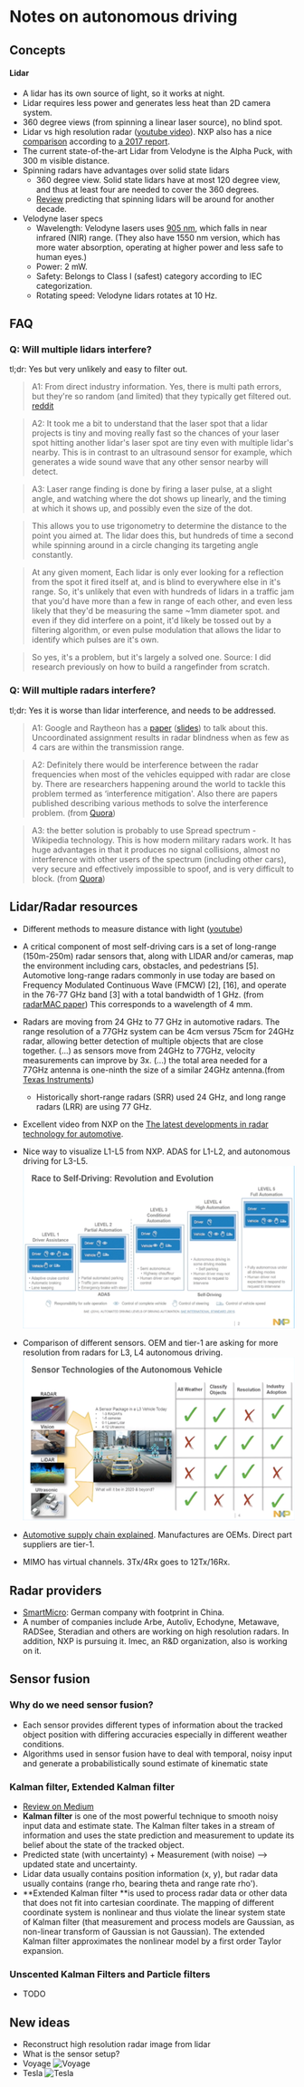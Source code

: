 # Notes on autonomous driving

## Concepts
#### Lidar
- A lidar has its own source of light, so it works at night.
- Lidar requires less power and generates less heat than 2D camera system.
- 360 degree views (from spinning a linear laser source), no blind spot.
- Lidar vs high resolution radar ([youtube video](https://youtu.be/NZKvf1cXe8s?t=181)). NXP also has a nice [comparison](https://semiengineering.com/wp-content/uploads/2017/10/fig4-2.png) according to [a 2017 report](https://semiengineering.com/here-comes-high-res-car-radar/).
- The current state-of-the-art Lidar from Velodyne is the Alpha Puck, with 300 m visible distance.
- Spinning radars have advantages over solid state lidars
	- 360 degree view. Solid state lidars have at most 120 degree view, and thus at least four are needed to cover the 360 degrees.
	- [Review](https://arstechnica.com/cars/2018/05/why-bulky-spinning-lidar-sensors-might-be-around-for-another-decade/) predicting that spinning lidars will be around for another decade.
- Velodyne laser specs
	- Wavelength: Velodyne lasers uses [905 nm](https://velodynelidar.com/newsroom/guide-to-lidar-wavelengths/), which falls in near infrared (NIR) range. (They also have 1550 nm version, which has more water absorption, operating at higher power and less safe to human eyes.)
	- Power: 2 mW. 
	- Safety: Belongs to Class I (safest) category according to IEC categorization.
	- Rotating speed: Velodyne lidars rotates at 10 Hz.

## FAQ
### Q: Will multiple lidars interfere?
tl;dr: Yes but very unlikely and easy to filter out.
> A1: From direct industry information. Yes, there is multi path errors, but they're so random (and limited) that they typically get filtered out. [reddit](https://www.reddit.com/r/robotics/comments/7gyswt/will_selfdriving_vehicle_lidar_interfere_with/) 

> A2: It took me a bit to understand that the laser spot that a lidar projects is tiny and moving really fast so the chances of your laser spot hitting another lidar's laser spot are tiny even with multiple lidar's nearby. This is in contrast to an ultrasound sensor for example, which generates a wide sound wave that any other sensor nearby will detect.

> A3: Laser range finding is done by firing a laser pulse, at a slight angle, and watching where the dot shows up linearly, and the timing at which it shows up, and possibly even the size of the dot.

> This allows you to use trigonometry to determine the distance to the point you aimed at. The lidar does this, but hundreds of time a second while spinning around in a circle changing its targeting angle constantly.

> At any given moment, Each lidar is only ever looking for a reflection from the spot it fired itself at, and is blind to everywhere else in it's range. So, it's unlikely that even with hundreds of lidars in a traffic jam that you'd have more than a few in range of each other, and even less likely that they'd be measuring the same ~1mm diameter spot. and even if they did interfere on a point, it'd likely be tossed out by a filtering algorithm, or even pulse modulation that allows the lidar to identify which pulses are it's own.

> So yes, it's a problem, but it's largely a solved one. Source: I did research previously on how to build a rangefinder from scratch.

### Q: Will multiple radars interfere?
tl;dr: Yes it is worse than lidar interference, and needs to be addressed.
> A1: Google and Raytheon has a [paper](http://sci-hub.tw/10.1109/SAHCN.2016.7733011) ([slides](https://slideplayer.com/slide/10904536/)) to talk about this. Uncoordinated assignment results in radar blindness when as few as 4 cars are within the transmission range.

> A2: Definitely there would be interference between the radar frequencies when most of the vehicles equipped with radar are close by. There are researchers happening around the world to tackle this problem termed as ‘interference mitigation'. Also there are papers published describing various methods to solve the interference problem. (from [Quora](https://www.quora.com/If-self-driving-cars-continue-to-use-radar-for-rangefinding-wont-they-have-problems-when-there-are-hundreds-of-them-on-the-same-stretch-of-road-all-using-the-same-frequencies))

> A3: the better solution is probably to use Spread spectrum - Wikipedia technology. This is how modern military radars work. It has huge advantages in that it produces no signal collisions, almost no interference with other users of the spectrum (including other cars), very secure and effectively impossible to spoof, and is very difficult to block. (from [Quora](https://www.quora.com/If-self-driving-cars-continue-to-use-radar-for-rangefinding-wont-they-have-problems-when-there-are-hundreds-of-them-on-the-same-stretch-of-road-all-using-the-same-frequencies))

## Lidar/Radar resources
- Different methods to measure distance with light ([youtube](https://www.youtube.com/watch?v=ddxguAzzzJE))
-  A critical component of most self-driving cars
is a set of long-range (150m-250m) radar sensors that, along
with LIDAR and/or cameras, map the environment including
cars, obstacles, and pedestrians [5]. Automotive long-range
radars commonly in use today are based on Frequency Modulated Continuous Wave (FMCW) [2], [16], and operate in the
76-77 GHz band [3] with a total bandwidth of 1 GHz. (from [radarMAC paper](http://sci-hub.tw/10.1109/SAHCN.2016.7733011)) This corresponds to a wavelength of 4 mm.
- Radars are moving from 24 GHz to 77 GHz in automotive radars. The range resolution of a 77GHz system can be 4cm versus 75cm for 24GHz radar, allowing better detection of multiple objects that are close together. (...) as sensors move from 24GHz to 77GHz, velocity measurements can improve by 3x. (...) the total area needed for a 77GHz antenna is one-ninth the size of a similar 24GHz antenna.(from [Texas Instruments](https://e2e.ti.com/blogs_/b/behind_the_wheel/archive/2017/10/25/why-are-automotive-radar-systems-moving-from-24ghz-to-77ghz))
	- Historically short-range radars (SRR) used 24 GHz, and long range radars (LRR) are using 77 GHz.
- Excellent video from NXP on the [The latest developments in radar technology for automotive](https://youtu.be/MiVCee1UfJs?t=262).
- Nice way to visualize L1-L5 from NXP. ADAS for L1-L2, and autonomous driving for L3-L5.
![](assets/levels.png)

- Comparison of different sensors. OEM and tier-1 are asking for more resolution from radars for L3, L4 autonomous driving.
![](assets/comparison_sensors.png)

- [Automotive supply chain explained](https://medium.com/self-driving-cars/the-automotive-supply-chain-explained-d4e74250106f). Manufactures are OEMs. Direct part suppliers are tier-1.
- MIMO has virtual channels. 3Tx/4Rx goes to 12Tx/16Rx.

## Radar providers
- [SmartMicro](https://youtu.be/MiVCee1UfJs?t=262): German company with footprint in China. 
- A number of companies include Arbe, Autoliv, Echodyne, Metawave, RADSee, Steradian and others are working on high resolution radars. In addition, NXP is pursuing it. Imec, an R&D organization, also is working on it.

## Sensor fusion
### Why do we need sensor fusion?
- Each sensor provides different types of information about the tracked object position with differing accuracies especially in different weather conditions. 
- Algorithms used in sensor fusion have to deal with temporal, noisy input and generate a probabilistically sound estimate of kinematic state

### Kalman filter, Extended Kalman filter
- [Review on Medium](https://medium.com/@wilburdes/sensor-fusion-algorithms-for-autonomous-driving-part-1-the-kalman-filter-and-extended-kalman-a4eab8a833dd)
- **Kalman filter** is one of the most powerful technique to smooth noisy input data and estimate state. The Kalman filter takes in a stream of information and uses the state prediction and measurement to update its belief about the state of the tracked object. 
- Predicted state (with uncertainty) + Measurement (with noise) --> updated state and uncertainty.
- Lidar data usually contains position information (x, y), but radar data usually contains (range rho, bearing theta and range rate rho').
- **Extended Kalman filter **is used to process radar data or other data that does not fit into cartesian coordinate. The mapping of different coordinate system is nonlinear and thus violate the linear system state of Kalman filter (that measurement and process models are Gaussian, as non-linear transform of Gaussian is not Gaussian). The extended Kalman filter approximates the nonlinear model by a first order Taylor expansion.

### Unscented Kalman Filters and Particle filters
- TODO

## New ideas
- Reconstruct high resolution radar image from lidar
- What is the sensor setup?
- Voyage
![Voyage](https://cdn-images-1.medium.com/max/2400/1*VZMUdPFniGA3X7urHi6f4w.png)
- Tesla
![Tesla](https://electrek.co/wp-content/uploads/sites/3/2016/10/tesla-second-gen-autopilot-sensors-suite.png)